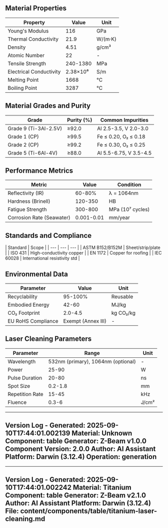 ## Material Properties
| Property | Value | Unit |
| --- | --- | --- |
| Young's Modulus | 116 | GPa |
| Thermal Conductivity | 21.9 | W/(m·K) |
| Density | 4.51 | g/cm³ |
| Atomic Number | 22 | - |
| Tensile Strength | 240-1380 | MPa |
| Electrical Conductivity | 2.38×10⁶ | S/m |
| Melting Point | 1668 | °C |
| Boiling Point | 3287 | °C |


## Material Grades and Purity
| Grade | Purity (%) | Common Impurities |
| --- | --- | --- |
| Grade 9 (Ti-3Al-2.5V) | ≥92.0 | Al 2.5-3.5, V 2.0-3.0 |
| Grade 1 (CP) | ≥99.5 | Fe ≤ 0.20, O₂ ≤ 0.18 |
| Grade 2 (CP) | ≥99.2 | Fe ≤ 0.30, O₂ ≤ 0.25 |
| Grade 5 (Ti-6Al-4V) | ≥88.0 | Al 5.5-6.75, V 3.5-4.5 |


## Performance Metrics
| Metric | Value | Condition |
| --- | --- | --- |
| Reflectivity (IR) | 60-80% | λ = 1064nm |
| Hardness (Brinell) | 120-350 | HB |
| Fatigue Strength | 300-800 | MPa (10⁷ cycles) |
| Corrosion Rate (Seawater) | 0.001-0.01 | mm/year |


## Standards and Compliance
| Standard | Scope |
| --- | --- | --- |
| ASTM B152/B152M | Sheet/strip/plate |
| ISO 431 | High-conductivity copper |
| EN 1172 | Copper for roofing |
| IEC 60028 | International resistivity std |


## Environmental Data
| Parameter | Value | Unit |
| --- | --- | --- |
| Recyclability | 95-100% | Reusable |
| Embodied Energy | 42-60 | MJ/kg |
| CO₂ Footprint | 2.0-4.5 | kg CO₂/kg |
| EU RoHS Compliance | Exempt (Annex III) | - |


## Laser Cleaning Parameters
| Parameter | Range | Unit |
| --- | --- | --- |
| Wavelength | 532nm (primary), 1064nm (optional) | - |
| Power | 25-90 | W |
| Pulse Duration | 20-80 | ns |
| Spot Size | 0.2-1.8 | mm |
| Repetition Rate | 15-45 | kHz |
| Fluence | 0.3-6 | J/cm² |


---
Version Log - Generated: 2025-09-10T17:44:01.002139
Material: Unknown
Component: table
Generator: Z-Beam v1.0.0
Component Version: 2.0.0
Author: AI Assistant
Platform: Darwin (3.12.4)
Operation: generation
---

---
Version Log - Generated: 2025-09-10T17:44:01.002242
Material: Titanium
Component: table
Generator: Z-Beam v2.1.0
Author: AI Assistant
Platform: Darwin (3.12.4)
File: content/components/table/titanium-laser-cleaning.md
---